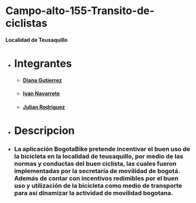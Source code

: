 # Campo-alto-155-Transito-de-ciclistas
#### Localidad de Teusaquillo

* # Integrantes
  * ####  [Diana Gutierrez](https://github.com/dlgutierrez)  
  * ####  [Ivan Navarrete](https://github.com/ianavarretea)
  * ####  [Julian Rodriguez](https://github.com/saixenia)
* # Descripcion
* ### La aplicación BogotaBike pretende incentivar el buen uso de la bicicleta en la localidad de teusaquillo, por medio de las normas y conductas del buen ciclista, las cuales fueron implementadas por la secretaría de movilidad de bogotá. Además de contar con incentivos redimibles por el buen uso y utilización de la bicicleta como medio de transporte para así dinamizar la actividad de movilidad bogotana.